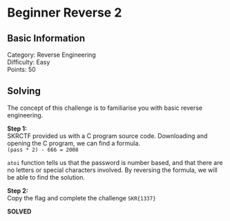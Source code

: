 # Beginner Reverse 2

## Basic Information
Category: Reverse Engineering    
Difficulty: Easy  
Points: 50  

## Solving
The concept of this challenge is to familiarise you with basic reverse engineering.
  
**Step 1:**    
SKRCTF provided us with a C program source code. Downloading and opening the C program, we can find a formula.  
```(pass * 2) - 666 = 2008```  

```atoi``` function tells us that the password is number based, and that there are no letters or special characters involved. By reversing the formula, we will be able to find the solution.

**Step 2:**   
Copy the flag and complete the challenge
```SKR{1337}```

**SOLVED**  
